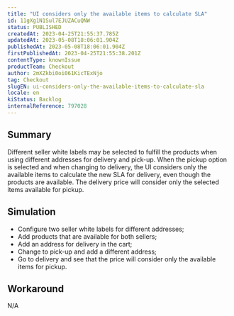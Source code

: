 ```yaml
---
title: "UI considers only the available items to calculate SLA"
id: 11gXg1N1Sul7EJUZACuQNW
status: PUBLISHED
createdAt: 2023-04-25T21:55:37.785Z
updatedAt: 2023-05-08T18:06:01.904Z
publishedAt: 2023-05-08T18:06:01.904Z
firstPublishedAt: 2023-04-25T21:55:38.201Z
contentType: knownIssue
productTeam: Checkout
author: 2mXZkbi0oi061KicTExNjo
tag: Checkout
slugEN: ui-considers-only-the-available-items-to-calculate-sla
locale: en
kiStatus: Backlog
internalReference: 797028
---
```


## Summary


Different seller white labels may be selected to fulfill the products when using different addresses for delivery and pick-up. When the pickup option is selected and when changing to delivery, the UI considers only the available items to calculate the new SLA for delivery, even though the products are available. The delivery price will consider only the selected items available for pickup.


##

## Simulation



- Configure two seller white labels for different addresses;
- Add products that are available for both sellers;
- Add an address for delivery in the cart;
- Change to pick-up and add a different address;
- Go to delivery and see that the price will consider only the available items for pickup.


##

## Workaround


N/A




